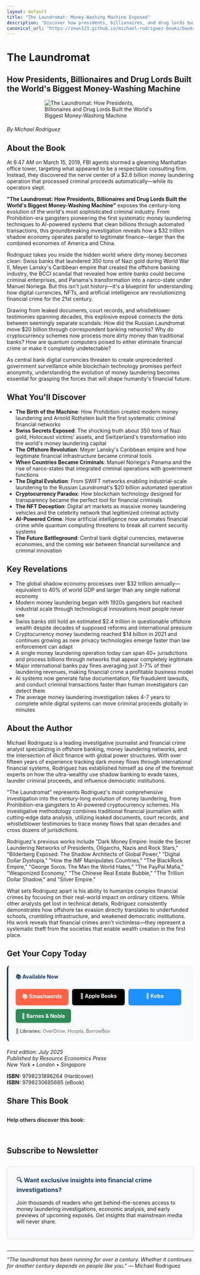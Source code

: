 ```yaml
---
layout: default
title: "The Laundromat: Money-Washing Machine Exposed"
description: "Discover how presidents, billionaires, and drug lords built the world's biggest money-washing machine. Rodriguez reveals the $32 trillion shadow economy."
canonical_url: "https://zews123.github.io/michael-rodriguez-books/books/The_Laundromat"
---
```


# The Laundromat
## How Presidents, Billionaires and Drug Lords Built the World's Biggest Money-Washing Machine

<img src="{{ site.baseurl }}/assets/images/THE_LAUNDROMAT.webp" alt="The Laundromat: How Presidents, Billionaires and Drug Lords Built the World's Biggest Money-Washing Machine" style="max-width: 300px; margin: 0 auto 20px; display: block;">

*By Michael Rodriguez*

## About the Book

At 6:47 AM on March 15, 2019, FBI agents stormed a gleaming Manhattan office tower, targeting what appeared to be a respectable consulting firm. Instead, they discovered the nerve center of a $2.8 billion money laundering operation that processed criminal proceeds automatically—while its operators slept.

**"The Laundromat: How Presidents, Billionaires and Drug Lords Built the World's Biggest Money-Washing Machine"** exposes the century-long evolution of the world's most sophisticated criminal industry. From Prohibition-era gangsters pioneering the first systematic money laundering techniques to AI-powered systems that clean billions through automated transactions, this groundbreaking investigation reveals how a $32 trillion shadow economy operates parallel to legitimate finance—larger than the combined economies of America and China.

Rodriguez takes you inside the hidden world where dirty money becomes clean: Swiss banks that laundered 350 tons of Nazi gold during World War II, Meyer Lansky's Caribbean empire that created the offshore banking industry, the BCCI scandal that revealed how entire banks could become criminal enterprises, and Panama's transformation into a narco-state under Manuel Noriega. But this isn't just history—it's a blueprint for understanding how digital currencies, NFTs, and artificial intelligence are revolutionizing financial crime for the 21st century.

Drawing from leaked documents, court records, and whistleblower testimonies spanning decades, this explosive exposé connects the dots between seemingly separate scandals: How did the Russian Laundromat move $20 billion through correspondent banking networks? Why do cryptocurrency schemes now process more dirty money than traditional banks? How are quantum computers poised to either eliminate financial crime or make it completely undetectable?

As central bank digital currencies threaten to create unprecedented government surveillance while blockchain technology promises perfect anonymity, understanding the evolution of money laundering becomes essential for grasping the forces that will shape humanity's financial future.

## What You'll Discover

- **The Birth of the Machine**: How Prohibition created modern money laundering and Arnold Rothstein built the first systematic criminal financial networks
- **Swiss Secrets Exposed**: The shocking truth about 350 tons of Nazi gold, Holocaust victims' assets, and Switzerland's transformation into the world's money laundering capital
- **The Offshore Revolution**: Meyer Lansky's Caribbean empire and how legitimate financial infrastructure became criminal tools
- **When Countries Became Criminals**: Manuel Noriega's Panama and the rise of narco-states that integrated criminal operations with government functions  
- **The Digital Evolution**: From SWIFT networks enabling industrial-scale laundering to the Russian Laundromat's $20 billion automated operation
- **Cryptocurrency Paradox**: How blockchain technology designed for transparency became the perfect tool for financial criminals
- **The NFT Deception**: Digital art markets as massive money laundering vehicles and the celebrity network that legitimized criminal activity
- **AI-Powered Crime**: How artificial intelligence now automates financial crime while quantum computing threatens to break all current security systems
- **The Future Battleground**: Central bank digital currencies, metaverse economies, and the coming war between financial surveillance and criminal innovation

## Key Revelations

- The global shadow economy processes over $32 trillion annually—equivalent to 40% of world GDP and larger than any single national economy
- Modern money laundering began with 1920s gangsters but reached industrial scale through technological innovations most people never see
- Swiss banks still hold an estimated $2.4 trillion in questionable offshore wealth despite decades of supposed reforms and international pressure
- Cryptocurrency money laundering reached $14 billion in 2021 and continues growing as new privacy technologies emerge faster than law enforcement can adapt
- A single money laundering operation today can span 40+ jurisdictions and process billions through networks that appear completely legitimate
- Major international banks pay fines averaging just 3-7% of their laundering revenues, making financial crime a profitable business model
- AI systems now generate false documentation, file fraudulent lawsuits, and conduct criminal transactions faster than human investigators can detect them
- The average money laundering investigation takes 4-7 years to complete while digital systems can move criminal proceeds globally in minutes

## About the Author

Michael Rodriguez is a leading investigative journalist and financial crime analyst specializing in offshore banking, money laundering networks, and the intersection of illicit finance with global power structures. With over fifteen years of experience tracking dark money flows through international financial systems, Rodriguez has established himself as one of the foremost experts on how the ultra-wealthy use shadow banking to evade taxes, launder criminal proceeds, and influence democratic institutions.

"The Laundromat" represents Rodriguez's most comprehensive investigation into the century-long evolution of money laundering, from Prohibition-era gangsters to AI-powered cryptocurrency schemes. His investigative methodology combines traditional financial journalism with cutting-edge data analysis, utilizing leaked documents, court records, and whistleblower testimonies to trace money flows that span decades and cross dozens of jurisdictions.

Rodriguez's previous works include "Dark Money Empire: Inside the Secret Laundering Networks of Presidents, Oligarchs, Nazis and Rock Stars," "Bilderberg Exposed: The Shadow Architects of Global Power," "Digital Dollar Dystopia," "How the IMF Manipulates Countries," "The BlackRock Empire," "George Soros: The Man the World Hates," "The PayPal Mafia," "Weaponized Economy," "The Chinese Real Estate Bubble," "The Trillion Dollar Shadow," and "Silver Empire."

What sets Rodriguez apart is his ability to humanize complex financial crimes by focusing on their real-world impact on ordinary citizens. While other analysts get lost in technical details, Rodriguez consistently demonstrates how offshore tax evasion directly translates to underfunded schools, crumbling infrastructure, and weakened democratic institutions. His work reveals that financial crimes aren't victimless—they represent a systematic theft from the societies that enable wealth creation in the first place.

## Get Your Copy Today

<div style="background-color: #f8f9fa; padding: 20px; border-radius: 8px; margin: 20px 0; border-left: 4px solid #1a3c65;">
  <h4 style="margin-top: 0; color: #1a3c65;">📚 Available Now</h4>
  
  <div class="book-buttons" style="display: flex; flex-wrap: wrap; gap: 10px; margin-bottom: 15px;">
    <a href="https://www.smashwords.com/books/view/1814863" target="_blank" rel="noopener noreferrer" class="book-btn book-btn-smash">📚 Smashwords</a>
    <a href="https://books.apple.com/us/book/the-laundromat-how-presidents-billionaires-and-drug/id6748916738" target="_blank" rel="noopener noreferrer" class="book-btn book-btn-apple">🍎 Apple Books</a>
    <a href="https://www.kobo.com/ww/en/ebook/the-laundromat-how-presidents-billionaires-and-drug-lords-built-the-world-s-biggest-money-washing-machine" target="_blank" rel="noopener noreferrer" class="book-btn book-btn-kobo">📖 Kobo</a>
    <a href="https://www.barnesandnoble.com/w/the-laundromat-michael-rodriguez/1147866746" target="_blank" rel="noopener noreferrer" class="book-btn book-btn-bn">🏪 Barnes & Noble</a>
  </div>
  
  <p style="margin: 0; font-size: 0.9em; color: #666;">
    <strong>📖 Libraries:</strong> OverDrive, Hoopla, BorrowBox<br>
  </p>
</div>

<style>
.book-btn {
  background-color: #1a3c65;
  color: white;
  padding: 10px 16px;
  border-radius: 6px;
  text-decoration: none;
  font-weight: bold;
  display: inline-block;
  text-align: center;
  min-width: 110px;
  transition: transform 0.2s ease, box-shadow 0.2s ease;
  box-shadow: 0 2px 4px rgba(0,0,0,0.1);
}

.book-btn:hover {
  transform: translateY(-1px);
  box-shadow: 0 4px 8px rgba(0,0,0,0.15);
  text-decoration: none;
  color: white;
}

.book-btn-apple { background-color: #000; }
.book-btn-apple:hover { background-color: #333; }

.book-btn-kobo { background-color: #1e90ff; }
.book-btn-kobo:hover { background-color: #1c7ed6; }

.book-btn-smash { background-color: #ff6347; }
.book-btn-smash:hover { background-color: #e55347; }

.book-btn-bn { background-color: #2e8b57; }
.book-btn-bn:hover { background-color: #228b22; }

@media (max-width: 768px) {
  .book-buttons {
    flex-direction: column;
  }
  .book-btn {
    width: 100%;
    margin-bottom: 5px;
  }
}
</style>

*First edition: July 2025*  
*Published by Resource Economics Press*  
*New York • London • Singapore*

**ISBN:** 9798231896264 (Hardcover)  
**ISBN:** 9798230685685 (eBook)

## Share This Book

<div class="social-share" style="margin: 30px 0;">
  <p style="margin-bottom: 15px; font-weight: 600;">Help others discover this book:</p>
  <a href="https://twitter.com/intent/tweet?text=Check out 'The Laundromat: How Presidents, Billionaires and Drug Lords Built the World's Biggest Money-Washing Machine' by Michael Rodriguez&url={{ site.url }}{{ site.baseurl }}{{ page.url }}&via=MRodriguezBooks" target="_blank" rel="noopener noreferrer" style="display: inline-block; margin-right: 15px; font-size: 24px; color: #1DA1F2;">
    <i class="fab fa-twitter-square"></i>
  </a>
  <a href="https://www.facebook.com/sharer/sharer.php?u={{ site.url }}{{ site.baseurl }}{{ page.url }}" target="_blank" rel="noopener noreferrer" style="display: inline-block; margin-right: 15px; font-size: 24px; color: #3b5998;">
    <i class="fab fa-facebook-square"></i>
  </a>
  <a href="https://www.linkedin.com/shareArticle?mini=true&url={{ site.url }}{{ site.baseurl }}{{ page.url }}&title=The Laundromat by Michael Rodriguez" target="_blank" rel="noopener noreferrer" style="display: inline-block; margin-right: 15px; font-size: 24px; color: #0077b5;">
    <i class="fab fa-linkedin"></i>
  </a>
  <a href="mailto:?subject=Check out this book: The Laundromat&body=I thought you might be interested in this book by Michael Rodriguez: {{ site.url }}{{ site.baseurl }}{{ page.url }}" style="display: inline-block; font-size: 24px; color: #333333;">
    <i class="fas fa-envelope-square"></i>
  </a>
</div>

## Subscribe to Newsletter

<div style="background-color: #f9f9fb; padding: 25px; border-radius: 8px; margin: 30px 0; border: 1px solid #ddd;">
  <h3 style="margin-top: 0; color: #1a3c65;">🔍 Want exclusive insights into financial crime investigations?</h3>
  <p>Join thousands of readers who get behind-the-scenes access to money laundering investigations, economic analysis, and early previews of upcoming exposés. Get insights that mainstream media will never share.</p>
  <script async data-uid="b2a1614bc4" src="https://michael-rodriguez.kit.com/b2a1614bc4/index.js"></script>
</div>

---

*"The laundromat has been running for over a century. Whether it continues for another century depends on people like you."* — Michael Rodriguez
